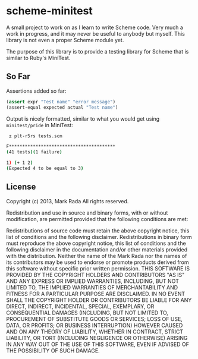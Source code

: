 # scheme-minitest

A small project to work on as I learn to write Scheme code. Very much
a work in progress, and it may never be useful to anybody but myself.
This library is not even a proper Scheme module yet.

The purpose of this library is to provide a testing library for Scheme
that is similar to Ruby's MiniTest.


## So Far

Assertions added so far:

```scheme
(assert expr "Test name" "error message")
(assert-equal expected actual "Test name")
```

Output is nicely formatted, similar to what you would get using
`minitest/pride` in MiniTest:

```bash
 ± plt-r5rs tests.scm

F****************************************
(41 tests)(1 failure)

1) (+ 1 2)
(Expected 4 to be equal to 3)
```

## License

Copyright (c) 2013, Mark Rada
All rights reserved.

Redistribution and use in source and binary forms, with or without modification, are permitted provided that the following conditions are met:

Redistributions of source code must retain the above copyright notice, this list of conditions and the following disclaimer.
Redistributions in binary form must reproduce the above copyright notice, this list of conditions and the following disclaimer in the documentation and/or other materials provided with the distribution.
Neither the name of the Mark Rada nor the names of its contributors may be used to endorse or promote products derived from this software without specific prior written permission.
THIS SOFTWARE IS PROVIDED BY THE COPYRIGHT HOLDERS AND CONTRIBUTORS "AS IS" AND ANY EXPRESS OR IMPLIED WARRANTIES, INCLUDING, BUT NOT LIMITED TO, THE IMPLIED WARRANTIES OF MERCHANTABILITY AND FITNESS FOR A PARTICULAR PURPOSE ARE DISCLAIMED. IN NO EVENT SHALL THE COPYRIGHT HOLDER OR CONTRIBUTORS BE LIABLE FOR ANY DIRECT, INDIRECT, INCIDENTAL, SPECIAL, EXEMPLARY, OR CONSEQUENTIAL DAMAGES (INCLUDING, BUT NOT LIMITED TO, PROCUREMENT OF SUBSTITUTE GOODS OR SERVICES; LOSS OF USE, DATA, OR PROFITS; OR BUSINESS INTERRUPTION) HOWEVER CAUSED AND ON ANY THEORY OF LIABILITY, WHETHER IN CONTRACT, STRICT LIABILITY, OR TORT (INCLUDING NEGLIGENCE OR OTHERWISE) ARISING IN ANY WAY OUT OF THE USE OF THIS SOFTWARE, EVEN IF ADVISED OF THE POSSIBILITY OF SUCH DAMAGE.
